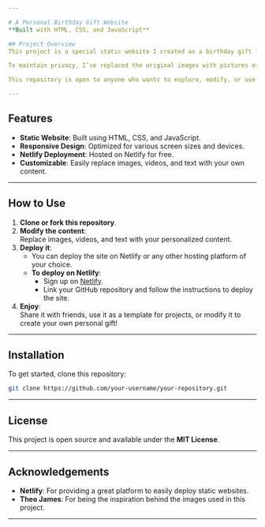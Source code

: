 ```yaml
---

# A Personal Birthday Gift Website  
**Built with HTML, CSS, and JavaScript**

## Project Overview  
This project is a special static website I created as a birthday gift for my best friend. Using **HTML**, **CSS**, and **JavaScript**, I designed a personalized page with images and videos, and deployed it for free on **Netlify**.  

To maintain privacy, I’ve replaced the original images with pictures of **Theo James**.

This repository is open to anyone who wants to explore, modify, or use it as a template for their own projects. Feel free to customize the content, design, or layout to suit your needs!

---
```


## Features  
- **Static Website**: Built using HTML, CSS, and JavaScript.  
- **Responsive Design**: Optimized for various screen sizes and devices.  
- **Netlify Deployment**: Hosted on Netlify for free.  
- **Customizable**: Easily replace images, videos, and text with your own content.  

---

## How to Use  

1. **Clone or fork this repository**.  
2. **Modify the content**:  
   Replace images, videos, and text with your personalized content.  
3. **Deploy it**:  
   - You can deploy the site on Netlify or any other hosting platform of your choice.  
   - **To deploy on Netlify**:  
     - Sign up on [Netlify](https://www.netlify.com).  
     - Link your GitHub repository and follow the instructions to deploy the site.  
4. **Enjoy**:  
   Share it with friends, use it as a template for projects, or modify it to create your own personal gift!  

---

## Installation  

To get started, clone this repository:  

```bash
git clone https://github.com/your-username/your-repository.git
```

---

## License  
This project is open source and available under the **MIT License**.

---

## Acknowledgements  

- **Netlify**: For providing a great platform to easily deploy static websites.  
- **Theo James**: For being the inspiration behind the images used in this project.  

---

